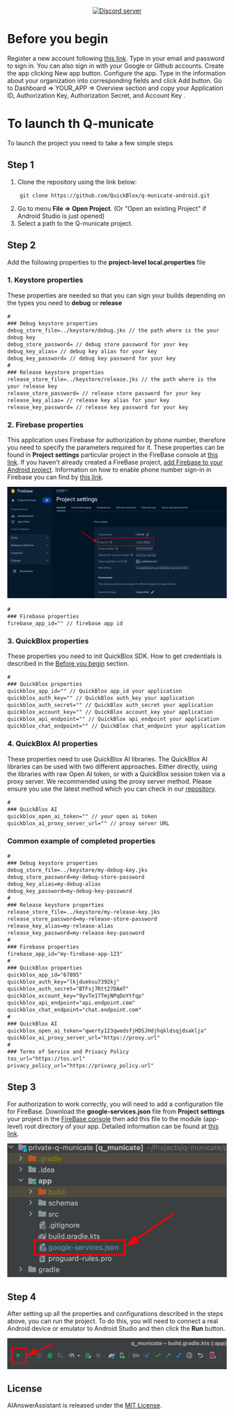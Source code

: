 <div align="center">

<p>
		<a href="https://discord.gg/c6bxq9BC"><img src="https://img.shields.io/discord/1042743094833065985?color=5865F2&logo=discord&logoColor=white&label=QuickBlox%20Discord%20server&style=for-the-badge" alt="Discord server" /></a>
</p>

</div>

# Before you begin

Register a new account following [this link](https://admin.quickblox.com/signup). Type in your email and password to
sign in. You can also sign in with your Google or Github accounts.
Create the app clicking New app button.
Configure the app. Type in the information about your organization into corresponding fields and click Add button.
Go to Dashboard => YOUR_APP => Overview section and copy your Application ID, Authorization Key, Authorization Secret,
and Account Key .

# To launch th Q-municate

To launch the project you need to take a few simple steps

## Step 1

1. Clone the repository using the link below:

```
    git clone https://github.com/QuickBlox/q-municate-android.git
```

2. Go to menu **File => Open Project**. (Or "Open an existing Project" if Android Studio is just opened)
3. Select a path to the Q-municate project.

## Step 2

Add the following properties to the **project-level local.properties** file

### 1. Keystore properties

These properties are needed so that you can sign your builds depending on the types you need to **debug** or **release**

```
#
### Debug keystore properties
debug_store_file=../keystore/debug.jks // the path where is the your debug key
debug_store_password= // debug store password for your key
debug_key_alias= // debug key alias for your key
debug_key_password= // debug key password for your key
#
### Release keystore properties
release_store_file=../keystore/release.jks // the path where is the your release key
release_store_password= // release store password for your key
release_key_alias= // release key alias for your key
release_key_password= // release key password for your key

```

### 2. Firebase properties

This application uses Firebase for authorization by phone number, therefore you need to specify the parameters required
for it. These properties can be found in **Project settings** particular project in the FireBase console
at [this link](https://console.firebase.google.com/). If you haven't already created a FireBase
project, [add Firebase to your Android project](https://firebase.google.com/docs/android/setup).
Information on how to enable phone number sign-in in Firebase you can find
by [this link](https://firebase.google.com/docs/auth/android/phone-auth#enable-phone-number-sign-in-for-your-firebase-project).

<p float="centr">
<img src="screenshots/firebase-settings.png" />
</p>

```
#
### Firebase properties
firebase_app_id="" // firebase app id
```

### 3. QuickBlox properties

These properties you need to init QuickBlox SDK.
How to get credentials is described in the [Before you begin](#before-you-begin) section.

```
#
### QuickBlox properties
quickblox_app_id="" // QuickBlox app_id your application
quickblox_auth_key="" // QuickBlox auth_key your application
quickblox_auth_secret="" // QuickBlox auth_secret your application
quickblox_account_key="" // QuickBlox account_key your application
quickblox_api_endpoint="" // QuickBlox api_endpoint your application
quickblox_chat_endpoint="" // QuickBlox chat_endpoint your application
```

### 4. QuickBlox AI properties

These properties need to use QuickBlox AI libraries. The QuickBlox AI libraries can be used with two different
approaches. Either directly, using the libraries with raw Open AI token, or with a QuickBlox session token via a proxy
server. We recommended using the proxy server method. Please ensure you use the latest method which you can check in
our [repository](https://github.com/QuickBlox/qb-ai-assistant-proxy-server).

```
#
### QuickBlox AI
quickblox_open_ai_token="" // your open ai token
quickblox_ai_proxy_server_url="" // proxy server URL
```

### Common example of completed properties

```
#
### Debug keystore properties
debug_store_file=../keystore/my-debug-key.jks 
debug_store_password=my-debug-store-password
debug_key_alias=my-debug-alias
debug_key_password=my-debug-key-password
#
### Release keystore properties
release_store_file=../keystore/my-release-key.jks 
release_store_password=my-release-store-password
release_key_alias=my-release-alias
release_key_password=my-release-key-password
#
### Firebase properties
firebase_app_id="my-firebase-app-123"
#
### QuickBlox properties
quickblox_app_id="67895"
quickblox_auth_key="lkjdueksu7392kj" 
quickblox_auth_secret="BTFsj7Rtt27DAmT" 
quickblox_account_key="9yvTe17TmjNPqDoYtfqp" 
quickblox_api_endpoint="api.endpoint.com"
quickblox_chat_endpoint="chat.endpoint.com" 
#
### QuickBlox AI
quickblox_open_ai_token="qwerty123qwedsfjHDSJHdjhqkldsqjdsaklja"
quickblox_ai_proxy_server_url="https://proxy.url"
#
### Terms of Service and Privacy Policy
tos_url="https://tos.url"
privacy_policy_url="https://privacy_policy.url"
```

## Step 3

For authorization to work correctly, you will need to add a configuration file for FireBase. Download the **google-services.json** file from **Project settings** your project in
the [FireBase console](https://console.firebase.google.com/) then add this file to the module (app-level) root directory
of your app. Detailed information can be found
at [this link](https://firebase.google.com/docs/android/setup#add-config-file).

<p float="centr">
<img src="screenshots/google-json.png" />
</p>

## Step 4

After setting up all the properties and configurations described in the steps above, you can run the project. To do
this, you will need to connect a real Android device or emulator to Android Studio and then click the **Run** button.

<p float="centr">
<img src="screenshots/run.png" />
</p>


## License

AIAnswerAssistant is released under the [MIT License](LICENSE.md).
